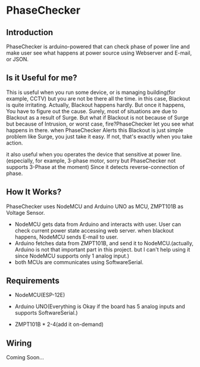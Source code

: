 # PhaseChecker

## Introduction

PhaseChecker is arduino-powered that can check phase of power line and make user see what happens at power source using Webserver and E-mail, or JSON.

## Is it Useful for me?

This is useful when you run some device, or is managing building(for example, CCTV) but you are not be there all the time. in this case, Blackout is quite irritating. Actually, Blackout happens hardly. But once it happens, You have to figure out the cause. Surely, most of situations are due to Blackout as a result of Surge. But what if Blackout is not because of Surge but because of Intrusion, or worst case, fire?PhaseChecker let you see what happens in there. when PhaseChecker Alerts this Blackout is just simple problem like Surge, you just take it easy. If not, that's exactly when you take action.

it also useful when you operates the device that sensitive at power line.(especially, for example, 3-phase motor, sorry but PhaseChecker not supports 3-Phase at the moment) Since it detects reverse-connection of phase.

## How It Works?

PhaseChecker uses NodeMCU and Arduino UNO as MCU, ZMPT101B as Voltage Sensor.

- NodeMCU gets data from Arduino and interacts with user. User can check current power state accessing web server. when blackout happens, NodeMCU sends E-mail to user.
- Arduino fetches data from ZMPT101B, and send it to NodeMCU.(actually, Arduino is not that important part in this project. but I can't help using it since NodeMCU supports only 1 analog input.)
- both MCUs are communicates using SoftwareSerial.

## Requirements

- NodeMCU(ESP-12E)

- Arduino UNO(Everything is Okay if the board has 5 analog inputs and supports SoftwareSerial.)

- ZMPT101B \* 2-4(add it on-demand)

## Wiring

Coming Soon...
